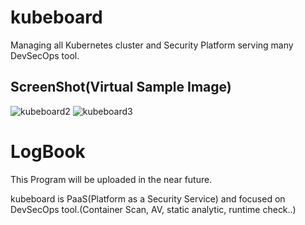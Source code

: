 # kubeboard
Managing all Kubernetes cluster and Security Platform serving many DevSecOps tool.

ScreenShot(Virtual Sample Image)
----------

![kubeboard2](https://user-images.githubusercontent.com/31233090/68345547-ef1ffe80-0134-11ea-844e-1d71595ea2ea.PNG)
![kubeboard3](https://user-images.githubusercontent.com/31233090/68345760-7b322600-0135-11ea-83ff-9c48c2de541f.PNG)


# LogBook

This Program will be uploaded in the near future.

kubeboard is PaaS(Platform as a Security Service) and focused on DevSecOps tool.(Container Scan, AV, static analytic, runtime check..)
